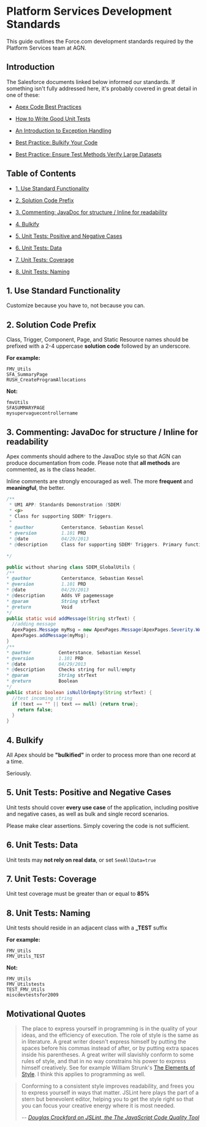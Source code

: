 # Platform Services Development Standards

This guide outlines the Force.com development standards required by the Platform Services team at AGN. 

## Introduction

The Salesforce documents linked below informed our standards. If something isn't fully addressed here, it's probably covered in great detail in one of these:

* [Apex Code Best Practices](http://wiki.developerforce.com/page/Apex_Code_Best_Practices)

* [How to Write Good Unit Tests](http://wiki.developerforce.com/page/How_to_Write_Good_Unit_Tests)

* [An Introduction to Exception Handling](http://wiki.developerforce.com/page/An_Introduction_to_Exception_Handling)

* [Best Practice: Bulkify Your Code](http://wiki.developerforce.com/page/Best_Practice%3A_Bulkify_Your_Code)

* [Best Practice: Ensure Test Methods Verify Large Datasets](http://wiki.developerforce.com/page/Best_Practice:_Ensure_Test_Methods_Verify_Large_Datasets)

## Table of Contents

* [1. Use Standard Functionality](#1-use-standard-functionality)

* [2. Solution Code Prefix](#2-solution-code-prefix)

* [3. Commenting: JavaDoc for structure / Inline for readability](#3-commenting-javadoc-for-structure--inline-for-readability)

* [4. Bulkify](#4-bulkify)

* [5. Unit Tests: Positive and Negative Cases](#5-unit-tests-positive-and-negative-cases)

* [6. Unit Tests: Data](#6-unit-tests-data)

* [7. Unit Tests: Coverage](#7-unit-tests-coverage)

* [8. Unit Tests: Naming](#8-unit-tests-naming)
 

## 1. Use Standard Functionality 

Customize because you have to, not because you can.

## 2. Solution Code Prefix

Class, Trigger, Component, Page, and Static Resource  names should be prefixed with a 2-4 uppercase **solution code** followed by an underscore.

**For example:**
```objc
FMV_Utils
SFA_SummaryPage
RUSH_CreateProgramAllocations
```

**Not:**
```objc
fmvUtils
SFASUMMARYPAGE
mysupervaguecontrollername
```

## 3. Commenting: JavaDoc for structure / Inline for readability

Apex comments should adhere to the JavaDoc style so that AGN can produce documentation from code. Please note that **all methods** are commented, as is the class header. 

Inline comments are strongly encouraged as well. The more **frequent** and **meaningful**, the better.

```java
/**
 * UM1 APP: Standards Demonstration (SDEM)
 * <p>
 * Class for supporting SDEM* Triggers.
 * 
 * @author          Centerstance, Sebastian Kessel
 * @version         1.101 PRD
 * @date            04/29/2013
 * @description     Class for supporting SDEM* Triggers. Primary functionality is creation of awesome comments that make the code more maintainable.
  
*/

public without sharing class SDEM_GlobalUtils {
/**
* @author           Centerstance, Sebastian Kessel
* @version          1.101 PRD
* @date             04/29/2013
* @description      Adds VF pagemessage
* @param            String strText
* @return           Void
*/
public static void addMessage(String strText) {
  //adding message
  ApexPages.Message myMsg = new ApexPages.Message(ApexPages.Severity.WARNING,text);
  ApexPages.addMessage(myMsg);
}
/**
* @author          Centerstance, Sebastian Kessel
* @version         1.101 PRD
* @date            04/29/2013
* @description     Checks string for null/empty
* @param           String strText
* @return          Boolean
*/
public static boolean isNullOrEmpty(String strText) {
  //test incoming string
  if (text == '' || text == null) {return true};
    return false;
  }
}

```

## 4. Bulkify

All Apex should be **"bulkified"** in order to process more than one record at a time.

Seriously.

## 5. Unit Tests: Positive and Negative Cases

Unit tests should cover **every use case** of the application, including positive and negative cases, as well as bulk and single record scenarios.

Please make clear assertions. Simply covering the code is not sufficient.

## 6. Unit Tests: Data

Unit tests may **not rely on real data**, or set `SeeAllData=true`

## 7. Unit Tests: Coverage

Unit test coverage must be greater than or equal to **85%**

## 8. Unit Tests: Naming

Unit tests should reside in an adjacent class with a **_TEST** suffix

**For example:**
```objc
FMV_Utils
FMV_Utils_TEST
```

**Not:**
```objc
FMV_Utils
FMV_Utilstests
TEST_FMV_Utils
miscdevtestsfor2009
```

## Motivational Quotes

> The place to express yourself in programming is in the quality of your ideas, and the efficiency of execution. The role of style is the same as in literature. A great writer doesn't express himself by putting the spaces before his commas instead of after, or by putting extra spaces inside his parentheses. A great writer will slavishly conform to some rules of style, and that in no way constrains his power to express himself creatively. See for example William Strunk's [The Elements of Style](http://www.crockford.com/wrrrld/style.html). I think this applies to programming as well. 

> Conforming to a consistent style improves readability, and frees you to express yourself in ways that matter. JSLint here plays the part of a stern but benevolent editor, helping you to get the style right so that you can focus your creative energy where it is most needed.
>
> -- <cite>[Douglas Crockford on JSLint, the The JavaScript Code Quality Tool](https://gist.github.com/textarcana/1745829)</cite>
